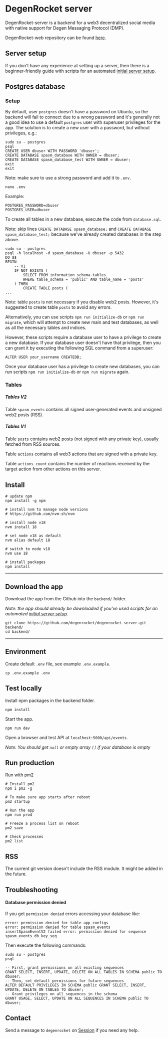 # DegenRocket server

DegenRocket-server is a backend for a web3 decentralized social media with native support for Degen Messaging Protocol (DMP).

DegenRocket-web repository can be found [here](https://github.com/degenrocket/degenrocket-web).

## Server setup

If you don't have any experience at setting up a server, then there is a beginner-friendly guide with scripts for an automated [initial server setup](https://github.com/degenrocket/degenrocket-scripts).


## Postgres database

### Setup

By default, user `postgres` doesn't have a password on Ubuntu, so the backend will fail to connect due to a wrong password and it's generally not a good idea to use a default `postgres` user with superuser privileges for the app. The solution is to create a new user with a password, but without privileges, e.g.:

```
sudo su - postgres
psql
CREATE USER dbuser WITH PASSWORD 'dbuser';
CREATE DATABASE spasm_database WITH OWNER = dbuser;
CREATE DATABASE spasm_database_test WITH OWNER = dbuser;
exit
exit
```

Note: make sure to use a strong password and add it to `.env`.

```
nano .env
```

Example:

```
POSTGRES_PASSWORD=dbuser
POSTGRES_USER=dbuser
```

To create all tables in a new database, execute the code from `database.sql`.

Note: skip lines `CREATE DATABASE spasm_database;` and `CREATE DATABASE spasm_database_test;` because we've already created databases in the step above.

```
sudo su - postgres
psql -h localhost -d spasm_database -U dbuser -p 5432
DO $$
BEGIN
    -- V1
    IF NOT EXISTS (
        SELECT FROM information_schema.tables 
        WHERE table_schema = 'public' AND table_name = 'posts'
    ) THEN
        CREATE TABLE posts (
...
```

Note: table `posts` is not necessary if you disable web2 posts. However, it's suggested to create table `posts` to avoid any errors.

Alternatively, you can use scripts `npm run initialize-db` or `npm run migrate`, which will attempt to create new main and test databases, as well as all the necessary tables and indices.

However, these scripts require a database user to have a privilege to create a new database. If your database user doesn't have that privilege, then you can grant it by executing the following SQL command from a superuser:

```
ALTER USER your_username CREATEDB;
```

Once your database user has a privilege to create new databases, you can run scripts `npm run initialize-db` or `npm run migrate` again.

### Tables

##### Tables V2

Table `spasm_events` contains all signed user-generated events and unsigned web2 posts (RSS).

##### Tables V1

Table `posts` contains web2 posts (not signed with any private key), usually fetched from RSS sources.

Table `actions` contains all web3 actions that are signed with a private key.

Table `actions_count` contains the number of reactions received by the target action from other actions on this server.

## Install

```
# update npm
npm install -g npm

# install nvm to manage node versions
# https://github.com/nvm-sh/nvm

# install node v18
nvm install 18

# set node v18 as default
nvm alias default 18

# switch to node v18
nvm use 18

# install packages
npm install
```

---

## Download the app

Download the app from the Github into the `backend/` folder.

*Note: the app should already be downloaded if you've used scripts for an automated [initial server setup](https://github.com/degenrocket/degenrocket-scripts).*

```
git clone https://github.com/degenrocket/degenrocket-server.git backend/
cd backend/
```

---

## Environment

Create default `.env` file, see example `.env.example`.

```
cp .env.example .env
```

## Test locally

Install npm packages in the backend folder.

```
npm install
```

Start the app.

```
npm run dev
```

Open a browser and test API at `localhost:5000/api/events`.

*Note: You should get `null` or empty array `[]` if your database is empty*

## Run production

Run with pm2

```
# Install pm2
npm i pm2 -g

# To make sure app starts after reboot
pm2 startup

# Run the app
npm run prod

# Freeze a process list on reboot
pm2 save

# Check processes
pm2 list
```

## RSS

The current git version doesn't include the RSS module. It might be added in the future.

## Troubleshooting

#### Database permission denied

If you get `permission denied` errors accessing your database like:

```
error: permission denied for table app_configs
error: permission denied for table spasm_events
insertSpasmEventV2 failed error: permission denied for sequence spasm_events_db_key_seq
```

Then execute the following commands:

```
sudo su - postgres
psql
```

```
-- First, grant permissions on all existing sequences
GRANT SELECT, INSERT, UPDATE, DELETE ON ALL TABLES IN SCHEMA public TO dbuser;
-- Then, set default permissions for future sequences
ALTER DEFAULT PRIVILEGES IN SCHEMA public GRANT SELECT, INSERT, UPDATE, DELETE ON TABLES TO dbuser;
-- Grant privileges on all sequences in the schema
GRANT USAGE, SELECT, UPDATE ON ALL SEQUENCES IN SCHEMA public TO dbuser;
```

## Contact

Send a message to `degenrocket` on [Session](https://getsession.org) if you need any help.

